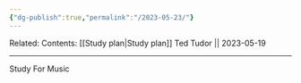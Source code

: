 ```yaml
---
{"dg-publish":true,"permalink":"/2023-05-23/"}
---
```


Related:
Contents: [[Study plan\|Study plan]]
Ted Tudor || 2023-05-19
***
Study For Music
